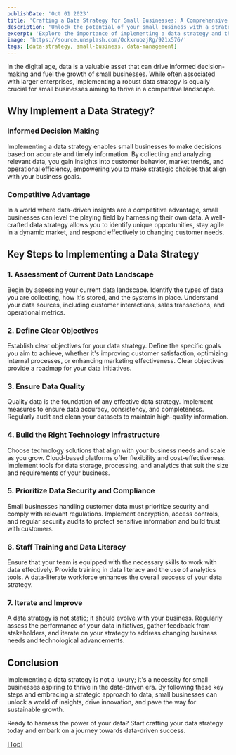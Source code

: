 ```yaml
---
publishDate: 'Oct 01 2023'
title: 'Crafting a Data Strategy for Small Businesses: A Comprehensive Guide'
description: 'Unlock the potential of your small business with a strategic approach to data.'
excerpt: 'Explore the importance of implementing a data strategy and the key steps to kickstart the process for small businesses.'
image: 'https://source.unsplash.com/QckxruozjRg/921x576/'
tags: [data-strategy, small-business, data-management]
---
```


In the digital age, data is a valuable asset that can drive informed decision-making and fuel the growth of small businesses. While often associated with larger enterprises, implementing a robust data strategy is equally crucial for small businesses aiming to thrive in a competitive landscape.

## <a name="Introduction"></a>Why Implement a Data Strategy?

### <a name="InformedDecisionMaking"></a>Informed Decision Making

Implementing a data strategy enables small businesses to make decisions based on accurate and timely information. By collecting and analyzing relevant data, you gain insights into customer behavior, market trends, and operational efficiency, empowering you to make strategic choices that align with your business goals.

### <a name="CompetitiveAdvantage"></a>Competitive Advantage

In a world where data-driven insights are a competitive advantage, small businesses can level the playing field by harnessing their own data. A well-crafted data strategy allows you to identify unique opportunities, stay agile in a dynamic market, and respond effectively to changing customer needs.

## <a name="KeySteps"></a>Key Steps to Implementing a Data Strategy

### <a name="Assessment"></a>1. Assessment of Current Data Landscape

Begin by assessing your current data landscape. Identify the types of data you are collecting, how it's stored, and the systems in place. Understand your data sources, including customer interactions, sales transactions, and operational metrics.

### <a name="DefineObjectives"></a>2. Define Clear Objectives

Establish clear objectives for your data strategy. Define the specific goals you aim to achieve, whether it's improving customer satisfaction, optimizing internal processes, or enhancing marketing effectiveness. Clear objectives provide a roadmap for your data initiatives.

### <a name="DataQuality"></a>3. Ensure Data Quality

Quality data is the foundation of any effective data strategy. Implement measures to ensure data accuracy, consistency, and completeness. Regularly audit and clean your datasets to maintain high-quality information.

### <a name="TechnologyInfrastructure"></a>4. Build the Right Technology Infrastructure

Choose technology solutions that align with your business needs and scale as you grow. Cloud-based platforms offer flexibility and cost-effectiveness. Implement tools for data storage, processing, and analytics that suit the size and requirements of your business.

### <a name="DataSecurity"></a>5. Prioritize Data Security and Compliance

Small businesses handling customer data must prioritize security and comply with relevant regulations. Implement encryption, access controls, and regular security audits to protect sensitive information and build trust with customers.

### <a name="StaffTraining"></a>6. Staff Training and Data Literacy

Ensure that your team is equipped with the necessary skills to work with data effectively. Provide training in data literacy and the use of analytics tools. A data-literate workforce enhances the overall success of your data strategy.

### <a name="Iterate"></a>7. Iterate and Improve

A data strategy is not static; it should evolve with your business. Regularly assess the performance of your data initiatives, gather feedback from stakeholders, and iterate on your strategy to address changing business needs and technological advancements.

## <a name="Conclusion"></a>Conclusion

Implementing a data strategy is not a luxury; it's a necessity for small businesses aspiring to thrive in the data-driven era. By following these key steps and embracing a strategic approach to data, small businesses can unlock a world of insights, drive innovation, and pave the way for sustainable growth.

Ready to harness the power of your data? Start crafting your data strategy today and embark on a journey towards data-driven success.

[[Top]](#top)
